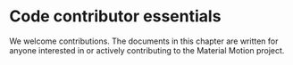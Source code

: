 # Code contributor essentials

We welcome contributions. The documents in this chapter are written for anyone interested in or actively contributing to the Material Motion project.
